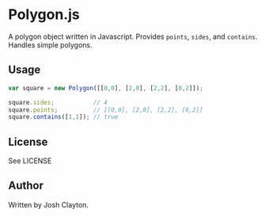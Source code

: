 # Polygon.js

A polygon object written in Javascript. Provides `points`, `sides`, and `contains`. Handles simple polygons.

## Usage

```javascript
var square = new Polygon([[0,0], [2,0], [2,2], [0,2]]);

square.sides;           // 4
square.points;          // [[0,0], [2,0], [2,2], [0,2]]
square.contains([1,1]); // true
```

## License

See LICENSE

## Author

Written by Josh Clayton.
